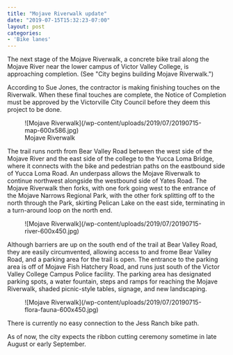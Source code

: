 ```yaml
---
title: "Mojave Riverwalk update"
date: "2019-07-15T15:32:23-07:00"
layout: post
categories:
- 'Bike lanes'
---
```


The next stage of the Mojave Riverwalk, a concrete bike trail along the Mojave River near the lower campus of Victor Valley College, is approaching completion. (See "City begins building Mojave Riverwalk.")

According to Sue Jones, the contractor is making finishing touches on the Riverwalk. When these final touches are complete, the Notice of Completion must be approved by the Victorville City Council before they deem this project to be done.

<div class="wp-block-image"><figure class="aligncenter">![Mojave Riverwalk](/wp-content/uploads/2019/07/20190715-map-600x586.jpg)<figcaption>Mojave Riverwalk</figcaption></figure></div>The trail runs north from Bear Valley Road between the west side of the Mojave River and the east side of the college to the Yucca Loma Bridge, where it connects with the bike and pedestrian paths on the eastbound side of Yucca Loma Road. An underpass allows the Mojave Riverwalk to continue northwest alongside the westbound side of Yates Road. The Mojave Riverwalk then forks, with one fork going west to the entrance of the Mojave Narrows Regional Park, with the other fork splitting off to the north through the Park, skirting Pelican Lake on the east side, terminating in a turn-around loop on the north end.

<div class="wp-block-image"><figure class="aligncenter">![Mojave Riverwalk](/wp-content/uploads/2019/07/20190715-river-600x450.jpg)</figure></div>Although barriers are up on the south end of the trail at Bear Valley Road, they are easily circumvented, allowing access to and frome Bear Valley Road, and a parking area for the trail is open. The entrance to the parking area is off of Mojave Fish Hatchery Road, and runs just south of the Victor Valley College Campus Police facility. The parking area has designated parking spots, a water fountain, steps and ramps for reaching the Mojave Riverwalk, shaded picnic-style tables, signage, and new landscaping.

<div class="wp-block-image"><figure class="aligncenter">![Mojave Riverwalk](/wp-content/uploads/2019/07/20190715-flora-fauna-600x450.jpg)</figure></div>There is currently no easy connection to the Jess Ranch bike path.

As of now, the city expects the ribbon cutting ceremony sometime in late August or early September.